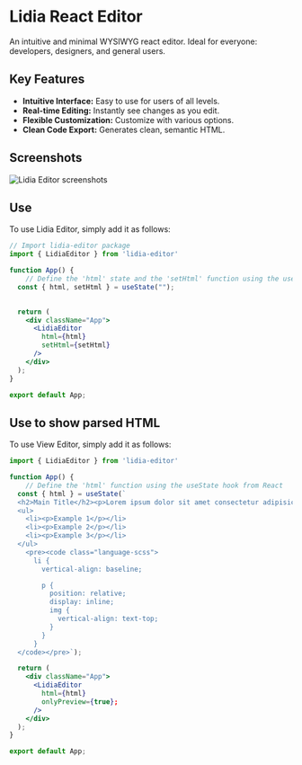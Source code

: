 # Lidia React Editor

An intuitive and minimal WYSIWYG react editor. Ideal for everyone: developers, designers, and general users.

## Key Features

- **Intuitive Interface:** Easy to use for users of all levels.
- **Real-time Editing:** Instantly see changes as you edit.
- **Flexible Customization:** Customize with various options.
- **Clean Code Export:** Generates clean, semantic HTML.
<!-- - [x] **Cross-platform Compatibility:** Works on all major browsers and OS. -->

## Screenshots

![Lidia Editor screenshots](https://i.imgur.com/QONqvIe.png)

## Use

To use Lidia Editor, simply add it as follows:

```jsx
// Import lidia-editor package
import { LidiaEditor } from 'lidia-editor'

function App() { 
	// Define the 'html' state and the 'setHtml' function using the useState hook from React
  const { html, setHtml } = useState("");

  
  return (
    <div className="App">
      <LidiaEditor
        html={html}
        setHtml={setHtml}
      />
    </div>
  );
}

export default App;

```


## Use to show parsed HTML

To use View Editor, simply add it as follows:

```jsx
import { LidiaEditor } from 'lidia-editor'

function App() { 
	// Define the 'html' function using the useState hook from React
  const { html } = useState(`
  <h2>Main Title</h2><p>Lorem ipsum dolor sit amet consectetur adipisicing elitolore.</p>
  <ul>
    <li><p>Example 1</p></li>
    <li><p>Example 2</p></li>
    <li><p>Example 3</p></li>
  </ul>
    <pre><code class="language-scss">      
      li {
        vertical-align: baseline;

        p {
          position: relative;
          display: inline;
          img {
            vertical-align: text-top;
          }
        }
      }
  </code></pre>`);

  return (
    <div className="App">
      <LidiaEditor
        html={html}
        onlyPreview={true};
      />
    </div>
  );
}

export default App;

```
